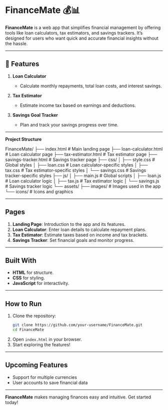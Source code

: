 # FinanceMate 💰📊  

**FinanceMate** is a web app that simplifies financial management by offering tools like loan calculators, tax estimators, and savings trackers. It’s designed for users who want quick and accurate financial insights without the hassle.  

---

## 🌟 Features  

1. **Loan Calculator**  
   - Calculate monthly repayments, total loan costs, and interest savings.  
   
2. **Tax Estimator**  
   - Estimate income tax based on earnings and deductions.  

3. **Savings Goal Tracker**  
   - Plan and track your savings progress over time.  

---


**Project Structure**

FinanceMate/
├── index.html        # Main landing page
├── loan-calculator.html # Loan calculator page
├── tax-estimator.html   # Tax estimator page
├── savings-tracker.html # Savings tracker page
├── css/
│   ├── style.css        # Global styles
│   ├── loan.css         # Loan calculator-specific styles
│   ├── tax.css          # Tax estimator-specific styles
│   └── savings.css      # Savings tracker-specific styles
├── js/
│   ├── main.js          # Global scripts
│   ├── loan.js          # Loan calculator logic
│   ├── tax.js           # Tax estimator logic
│   └── savings.js       # Savings tracker logic
└── assets/
    ├── images/          # Images used in the app
    └── icons/           # Icons and graphics
    
---


##  Pages  

1. **Landing Page**: Introduction to the app and its features.  
2. **Loan Calculator**: Enter loan details to calculate repayment plans.  
3. **Tax Estimator**: Estimate taxes based on income and tax brackets.  
4. **Savings Tracker**: Set financial goals and monitor progress.  

---

##  Built With  

- **HTML** for structure.  
- **CSS** for styling.  
- **JavaScript** for interactivity.  

---

## How to Run  

1. Clone the repository:  
   ```bash
   git clone https://github.com/your-username/FinanceMate.git
   cd FinanceMate
   ```  
2. Open `index.html` in your browser.  
3. Start exploring the features!  

---

##  Upcoming Features  

- Support for multiple currencies  
- User accounts to save financial data  

---  

**FinanceMate** makes managing finances easy and intuitive. Get started today!  
